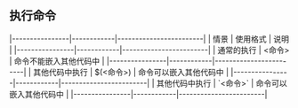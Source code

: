 ##  执行命令
|----------------|------------|------------------------|
| 情景           | 使用格式   | 说明                   |
|----------------|------------|------------------------|
| 通常的执行     | <命令>     | 命令不能嵌入其他代码中 |
|----------------|------------|------------------------|
| 其他代码中执行 | $(<命令>)  | 命令可以嵌入其他代码中 |
|----------------|------------|------------------------|
| 其他代码中执行 | \`<命令>\` | 命令可以嵌入其他代码中 |
|----------------|------------|------------------------|


